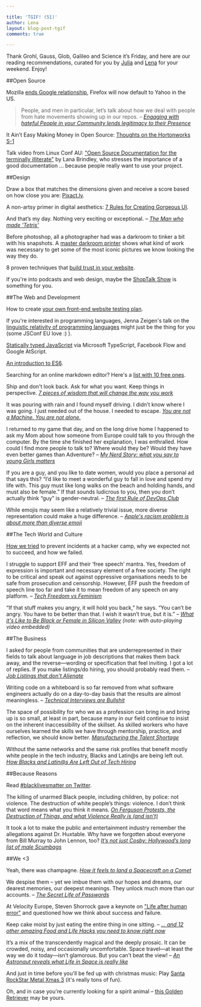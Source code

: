 ```yaml
---

title: 'TGIF! (51)'
author: Lena
layout: blog-post-tgif
comments: true

---
```



Thank Grohl, Gauss, Glob, Galileo and Science it’s Friday, and here are our reading recommendations, curated for you by [Julia](http://twitter.com/juschm) and [Lena](http://twitter.com/lrnrd) for your weekend. Enjoy!


##Open Source

Mozilla [ends Google relationship](http://arstechnica.com/information-technology/2014/11/mozilla-ends-google-relationship-firefox-will-now-default-to-yahoo/), Firefox will now default to Yahoo in the US.

>People, and men in particular, let’s talk about how we deal with people from hate movements showing up in our repos. –
<cite>[Engaging with hateful People in your Community lends legitimacy to their Presence](http://writing.jan.io/2014/11/21/hateful-people.html)</cite>

It Ain’t Easy Making Money in Open Source: [Thoughts on the Hortonworks S-1](http://kellblog.com/2014/11/18/it-aint-easy-making-money-in-open-source-thoughts-on-the-hortonworks-s-1)

Talk video from Linux Conf AU: ["Open Source Documentation for the terminally illiterate"](https://www.youtube.com/watch?v=25ubhjD1XV4) by Lana Brindley, who stresses the importance of a good documentation … because people really want to use your project.

##Design

Draw a box that matches the dimensions given and receive a score based on how close you are: [Pixact.ly](http://pixact.ly/).

A non-artsy primer in digital aesthetics: [7 Rules for Creating Gorgeous UI](https://medium.com/@erikdkennedy/7-rules-for-creating-gorgeous-ui-part-1-559d4e805cda).

>
And that’s my day. Nothing very exciting or exceptional. –
<cite>[The Man who made 'Tetris'](http://motherboard.vice.com/read/the-man-who-made-tetris)</cite>

Before photoshop, all a photographer had was a darkroom to tinker a bit with his snapshots. A [master darkroom printer](http://petapixel.com/2013/09/12/marked-photographs-show-iconic-prints-edited-darkroom/) shows what kind of work was necessary to get some of the most iconic pictures we know looking the way they do.

8 proven techniques that [build trust in your website](http://www.webdesignerdepot.com/2014/11/8-proven-techniques-that-build-trust-in-your-website/).

If you're into podcasts and web design, maybe the [ShopTalk Show](http://shoptalkshow.com) is something for you.

##The Web and Development

How to create [your own front-end website testing plan](http://www.smashingmagazine.com/2014/11/24/how-to-create-your-own-front-end-website-testing-plan/).

If you're interested in programming languages, Jenna Zeigen's talk on the [linguistic relativity of programming languages](https://www.youtube.com/watch?v=tNylHHf2uJk) might just be the thing for you (some JSConf EU love :) ).

[Statically typed JavaScript](http://www.2ality.com/2014/10/typed-javascript.html) via Microsoft TypeScript, Facebook Flow and Google AtScript.

[An introduction to ES6](http://javascriptplayground.com/blog/2014/10/es6-introduction/).

Searching for an online markdown editor? Here's a [list with 10 free ones](http://sixrevisions.com/tools/online-markdown-editors/).

>
Ship and don't look back. Ask for what you want. Keep things in perspective.
<cite>[7 pieces of wisdom that will change the way you work](http://99u.com/articles/34649/7-pieces-of-wisdom-that-will-change-the-way-you-work)

>
It was pouring with rain and I found myself driving. I didn’t know where I was going. I just needed out of the house. I needed to escape.
<cite>[You are not a Machine. You are not alone.](http://www.smashingmagazine.com/2014/10/27/you-are-not-a-machine-you-are-not-alone/)</cite>

>
I returned to my game that day, and on the long drive home I happened to ask my Mom about how someone from Europe could talk to you through the computer. By the time she finished her explanation, I was enthralled. How could I find more people to talk to? Where would they be? Would they have even better games than Adventure? –
<cite>[My Nerd Story: what you say to young Girls matters](https://www.linux.com/community/blogs/127-personal/758147-my-nerd-story-what-you-say-to-young-girls-matters?utm_content=buffer139d3&utm_medium=social&utm_source=twitter.com&utm_campaign=buffer)

>
If you are a guy, and you like to date women, would you place a personal ad that says this? “I’d like to meet a wonderful guy to fall in love and spend my life with. This guy must like long walks on the beach and holding hands, and must also be female.” If that sounds ludicrous to you, then you don’t actually think “guy” is gender-neutral. –
<cite>[The first Rule of DevOps Club](http://bridgetkromhout.com/blog/2014/11/03/the-first-rule-of-devops-club/)</cite>

>
While emojis may seem like a relatively trivial issue, more diverse representation could make a huge difference. –
<cite>[Apple's racism problem is about more than diverse emoji](http://www.dailydot.com/opinion/diverse-emoji-apple-update/)</cite>

##The Tech World and Culture

[How we tried](http://milenapopova.eu/2014/11/guest-post-how-we-tried-to-prevent-incidents-at-a-hacker-camp-why-we-expected-not-to-succeed-and-how.html) to prevent incidents at a hacker camp, why we expected not to succeed, and how we failed.

>
I struggle to support EFF and their ‘free speech’ mantra. Yes, freedom of expression is important and necessary element of a free society. The right to be critical and speak out against oppressive organisations needs to be safe from prosecution and censorship. However, EFF push the freedom of speech line too far and take it to mean freedom of any speech on any platform. –
<cite>[Tech Freedom vs Feminism](http://ontheleftnz.com/2014/11/19/tech-freedom-vs-feminism/)</cite>

>
“If that stuff makes you angry, it will hold you back,” he says. “You can’t be angry. You have to be better than that. I wish it wasn’t true, but it is.” –
<cite>[What it's Like to Be Black or Female in Silicon Valley](http://www.bloomberg.com/news/2014-11-13/code-of-silicon-valley-minority-you-can-t-be-angry-.html) (note: with auto-playing video embedded)</cite>

##The Business

>
I asked for people from communities that are underrepresented in their fields to talk about language in job descriptions that makes them back away, and the reverse—wording or specification that feel inviting. I got a lot of replies. If you make listings/do hiring, you should probably read them. –
<cite>[Job Listings that don't Alienate](https://storify.com/kissane/job-listings-that-don-t-alienate)</cite>

>
Writing code on a whiteboard is so far removed from what software engineers actually do on a day-to-day basis that the results are almost meaningless. –
<cite>[Technical Interviews are Bullshit](https://modelviewculture.com/pieces/technical-interviews-are-bullshit)</cite>

>
The space of possibility for who we as a profession can bring in and bring up is so small, at least in part, because many in our field continue to insist on the inherent inaccessibility of the skillset. As skilled workers who have ourselves learned the skills we have through mentorship, practice, and reflection, we should know better.
<cite>[Manufacturing the Talent Shortage](https://modelviewculture.com/pieces/manufacturing-the-talent-shortage)</cite>

>
Without the same networks and the same risk profiles that benefit mostly white people in the tech industry, Blacks and Latin@s are being left out.
<cite>[How Blacks and Latin@s Are Left Out of Tech Hiring](https://modelviewculture.com/pieces/how-blacks-and-latinos-are-left-out-of-tech-hiring)</cite>

##Because Reasons

Read [#blacklivesmatter on Twitter](https://twitter.com/search?q=%23BlackLivesMatter&src=tyah).

>
The killing of unarmed Black people, including children, by police: not violence. The destruction of white people’s things: violence. I don’t think that word means what you think it means.
<cite>[On Ferguson Protests, the Destruction of Things, and what Violence Really is (and isn’t)](http://www.blackgirldangerous.org/2014/11/ferguson-destruction-violence-really-isnt/)</cite>

>
It took a lot to make the public and entertainment industry remember the allegations against Dr. Huxtable. Why have we forgotten about everyone from Bill Murray to John Lennon, too?
<cite>[It’s not just Cosby: Hollywood’s long list of male Scumbags](http://www.thedailybeast.com/articles/2014/11/19/it-s-not-just-cosby-hollywood-s-long-list-of-male-scumbags.html)</cite>


##We <3

>
Yeah, there was champagne.
<cite>[How it feels to land a Spacecraft on a Comet](http://op-talk.blogs.nytimes.com/2014/11/17/how-it-feels-to-land-a-spacecraft-on-a-comet/?ref=opinion&_r=0)</cite>

>
We despise them – yet we imbue them with our hopes and dreams, our dearest memories, our deepest meanings. They unlock much more than our accounts. –
<cite>[The Secret Life of Passwords](http://www.nytimes.com/2014/11/19/magazine/the-secret-life-of-passwords.html)

At Velocity Europe, Steven Shorrock gave a keynote on ["Life after human error"](https://www.youtube.com/watch?v=STU3Or6ZU60) and questioned how we think about success and failure.

>
Keep cake moist by just eating the entire thing in one sitting. –
<cite>[… and 12 other amazing Food and Life Hacks you need to know right now](http://www.offthemeathook.com/2014/11/17/hacks-13-amazing-food-and-life-hacks-you-need-to-know-right-now/)</cite>

>
It’s a mix of the transcendently magical and the deeply prosaic. It can be crowded, noisy, and occasionally uncomfortable. Space travel—at least the way we do it today—isn’t glamorous. But you can’t beat the view! –
<cite>[An Astronaut reveals what Life in Space is really like](http://www.wired.com/2014/11/marsha-ivins)</cite>

And just in time before you'll be fed up with christmas music: Play [Santa RockStar Metal Xmas 3](http://www.kongregate.com/games/deface/santa-rockstar-metal-xmas-3) (it's really tons of fun).

Oh, and in case you're currently looking for a spirit animal – [this Golden Retriever](http://www.nytimes.com/2014/11/19/magazine/the-secret-life-of-passwords.html) may be yours.
